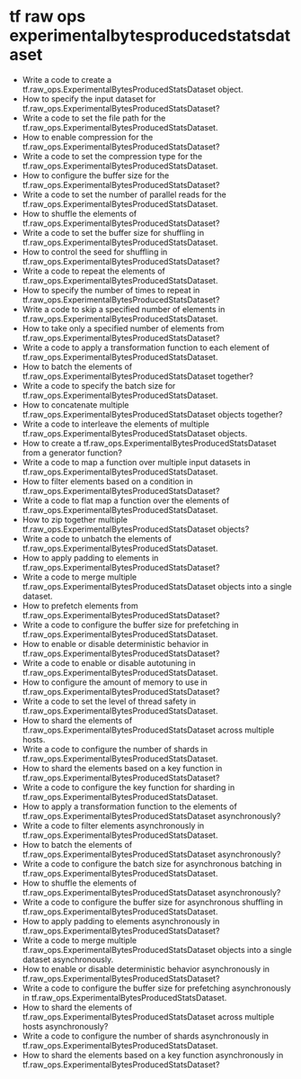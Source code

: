 # tf raw ops experimentalbytesproducedstatsdataset

- Write a code to create a tf.raw_ops.ExperimentalBytesProducedStatsDataset object.
- How to specify the input dataset for tf.raw_ops.ExperimentalBytesProducedStatsDataset?
- Write a code to set the file path for the tf.raw_ops.ExperimentalBytesProducedStatsDataset.
- How to enable compression for the tf.raw_ops.ExperimentalBytesProducedStatsDataset?
- Write a code to set the compression type for the tf.raw_ops.ExperimentalBytesProducedStatsDataset.
- How to configure the buffer size for the tf.raw_ops.ExperimentalBytesProducedStatsDataset?
- Write a code to set the number of parallel reads for the tf.raw_ops.ExperimentalBytesProducedStatsDataset.
- How to shuffle the elements of tf.raw_ops.ExperimentalBytesProducedStatsDataset?
- Write a code to set the buffer size for shuffling in tf.raw_ops.ExperimentalBytesProducedStatsDataset.
- How to control the seed for shuffling in tf.raw_ops.ExperimentalBytesProducedStatsDataset?
- Write a code to repeat the elements of tf.raw_ops.ExperimentalBytesProducedStatsDataset.
- How to specify the number of times to repeat in tf.raw_ops.ExperimentalBytesProducedStatsDataset?
- Write a code to skip a specified number of elements in tf.raw_ops.ExperimentalBytesProducedStatsDataset.
- How to take only a specified number of elements from tf.raw_ops.ExperimentalBytesProducedStatsDataset?
- Write a code to apply a transformation function to each element of tf.raw_ops.ExperimentalBytesProducedStatsDataset.
- How to batch the elements of tf.raw_ops.ExperimentalBytesProducedStatsDataset together?
- Write a code to specify the batch size for tf.raw_ops.ExperimentalBytesProducedStatsDataset.
- How to concatenate multiple tf.raw_ops.ExperimentalBytesProducedStatsDataset objects together?
- Write a code to interleave the elements of multiple tf.raw_ops.ExperimentalBytesProducedStatsDataset objects.
- How to create a tf.raw_ops.ExperimentalBytesProducedStatsDataset from a generator function?
- Write a code to map a function over multiple input datasets in tf.raw_ops.ExperimentalBytesProducedStatsDataset.
- How to filter elements based on a condition in tf.raw_ops.ExperimentalBytesProducedStatsDataset?
- Write a code to flat map a function over the elements of tf.raw_ops.ExperimentalBytesProducedStatsDataset.
- How to zip together multiple tf.raw_ops.ExperimentalBytesProducedStatsDataset objects?
- Write a code to unbatch the elements of tf.raw_ops.ExperimentalBytesProducedStatsDataset.
- How to apply padding to elements in tf.raw_ops.ExperimentalBytesProducedStatsDataset?
- Write a code to merge multiple tf.raw_ops.ExperimentalBytesProducedStatsDataset objects into a single dataset.
- How to prefetch elements from tf.raw_ops.ExperimentalBytesProducedStatsDataset?
- Write a code to configure the buffer size for prefetching in tf.raw_ops.ExperimentalBytesProducedStatsDataset.
- How to enable or disable deterministic behavior in tf.raw_ops.ExperimentalBytesProducedStatsDataset?
- Write a code to enable or disable autotuning in tf.raw_ops.ExperimentalBytesProducedStatsDataset.
- How to configure the amount of memory to use in tf.raw_ops.ExperimentalBytesProducedStatsDataset?
- Write a code to set the level of thread safety in tf.raw_ops.ExperimentalBytesProducedStatsDataset.
- How to shard the elements of tf.raw_ops.ExperimentalBytesProducedStatsDataset across multiple hosts.
- Write a code to configure the number of shards in tf.raw_ops.ExperimentalBytesProducedStatsDataset.
- How to shard the elements based on a key function in tf.raw_ops.ExperimentalBytesProducedStatsDataset?
- Write a code to configure the key function for sharding in tf.raw_ops.ExperimentalBytesProducedStatsDataset.
- How to apply a transformation function to the elements of tf.raw_ops.ExperimentalBytesProducedStatsDataset asynchronously?
- Write a code to filter elements asynchronously in tf.raw_ops.ExperimentalBytesProducedStatsDataset.
- How to batch the elements of tf.raw_ops.ExperimentalBytesProducedStatsDataset asynchronously?
- Write a code to configure the batch size for asynchronous batching in tf.raw_ops.ExperimentalBytesProducedStatsDataset.
- How to shuffle the elements of tf.raw_ops.ExperimentalBytesProducedStatsDataset asynchronously?
- Write a code to configure the buffer size for asynchronous shuffling in tf.raw_ops.ExperimentalBytesProducedStatsDataset.
- How to apply padding to elements asynchronously in tf.raw_ops.ExperimentalBytesProducedStatsDataset?
- Write a code to merge multiple tf.raw_ops.ExperimentalBytesProducedStatsDataset objects into a single dataset asynchronously.
- How to enable or disable deterministic behavior asynchronously in tf.raw_ops.ExperimentalBytesProducedStatsDataset?
- Write a code to configure the buffer size for prefetching asynchronously in tf.raw_ops.ExperimentalBytesProducedStatsDataset.
- How to shard the elements of tf.raw_ops.ExperimentalBytesProducedStatsDataset across multiple hosts asynchronously?
- Write a code to configure the number of shards asynchronously in tf.raw_ops.ExperimentalBytesProducedStatsDataset.
- How to shard the elements based on a key function asynchronously in tf.raw_ops.ExperimentalBytesProducedStatsDataset?